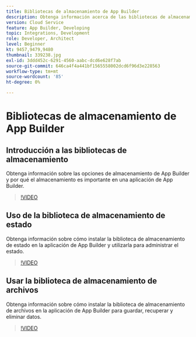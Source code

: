 ```yaml
---
title: Bibliotecas de almacenamiento de App Builder
description: Obtenga información acerca de las bibliotecas de almacenamiento de archivos y estados para aplicaciones de App Builder.
version: Cloud Service
feature: App Builder, Developing
topic: Integrations, Development
role: Developer, Architect
level: Beginner
kt: 9457,9479,9480
thumbnail: 339238.jpg
exl-id: 3ddd452c-6291-4560-aabc-dcd6e628f7ab
source-git-commit: 646ca4f4a441bf1565558002dcd6f96d3e228563
workflow-type: tm+mt
source-wordcount: '85'
ht-degree: 0%

---
```


# Bibliotecas de almacenamiento de App Builder

## Introducción a las bibliotecas de almacenamiento

Obtenga información sobre las opciones de almacenamiento de App Builder y por qué el almacenamiento es importante en una aplicación de App Builder.

>[!VIDEO](https://video.tv.adobe.com/v/339238/?quality=12&learn=on)

## Uso de la biblioteca de almacenamiento de estado

Obtenga información sobre cómo instalar la biblioteca de almacenamiento de estado en la aplicación de App Builder y utilizarla para administrar el estado.

>[!VIDEO](https://video.tv.adobe.com/v/339240/?quality=12&learn=on)

## Usar la biblioteca de almacenamiento de archivos

Obtenga información sobre cómo instalar la biblioteca de almacenamiento de archivos en la aplicación de App Builder para guardar, recuperar y eliminar datos.

>[!VIDEO](https://video.tv.adobe.com/v/339239/?quality=12&learn=on)
